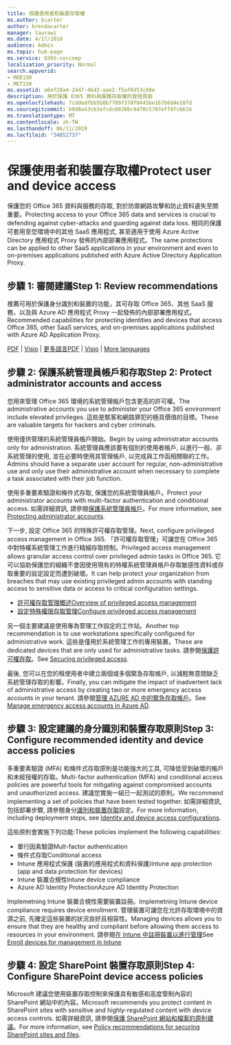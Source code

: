 ```yaml
---
title: 保護使用者和裝置存取權
ms.author: bcarter
author: brendacarter
manager: laurawi
ms.date: 4/17/2018
audience: Admin
ms.topic: hub-page
ms.service: O365-seccomp
localization_priority: Normal
search.appverid:
- MOE150
- MET150
ms.assetid: a6ef28a4-2447-4b43-aae2-f5af6d53c68e
description: 用於保護 O365 資料與服務存取權的登陸頁面
ms.openlocfilehash: 7cddedfbb5b0b7789f370f0445be167b6d4e187d
ms.sourcegitcommit: b9d8a43cb3afcdc8820bc9470c5707eff8fc6616
ms.translationtype: MT
ms.contentlocale: zh-TW
ms.lasthandoff: 06/11/2019
ms.locfileid: "34852737"
---
```

# <a name="protect-user-and-device-access"></a><span data-ttu-id="03096-103">保護使用者和裝置存取權</span><span class="sxs-lookup"><span data-stu-id="03096-103">Protect user and device access</span></span>

<span data-ttu-id="03096-104">保護您的 Office 365 資料與服務的存取, 對於防禦網路攻擊和防止資料遺失至關重要。</span><span class="sxs-lookup"><span data-stu-id="03096-104">Protecting access to your Office 365 data and services is crucial to defending against cyber-attacks and guarding against data loss.</span></span> <span data-ttu-id="03096-105">相同的保護可套用至您環境中的其他 SaaS 應用程式, 甚至適用于使用 Azure Active Directory 應用程式 Proxy 發佈的內部部署應用程式。</span><span class="sxs-lookup"><span data-stu-id="03096-105">The same protections can be applied to other SaaS applications in your environment and even to on-premises applications published with Azure Active Directory Application Proxy.</span></span>
  
## <a name="step-1-review-recommendations"></a><span data-ttu-id="03096-106">步驟 1: 審閱建議</span><span class="sxs-lookup"><span data-stu-id="03096-106">Step 1: Review recommendations</span></span>

<span data-ttu-id="03096-107">推薦可用於保護身分識別和裝置的功能，其可存取 Office 365、其他 SaaS 服務，以及與 Azure AD 應用程式 Proxy 一起發佈的內部部署應用程式。</span><span class="sxs-lookup"><span data-stu-id="03096-107">Recommended capabilities for protecting identities and devices that access Office 365, other SaaS services, and on-premises applications published with Azure AD Application Proxy.</span></span>
  
<span data-ttu-id="03096-108">[PDF](https://go.microsoft.com/fwlink/p/?linkid=841656) | [Visio](https://go.microsoft.com/fwlink/p/?linkid=841657) | [更多語言](https://www.microsoft.com/download/details.aspx?id=55032)</span><span class="sxs-lookup"><span data-stu-id="03096-108">[PDF](https://go.microsoft.com/fwlink/p/?linkid=841656) | [Visio](https://go.microsoft.com/fwlink/p/?linkid=841657) | [More languages](https://www.microsoft.com/download/details.aspx?id=55032)</span></span>
  
## <a name="step-2-protect-administrator-accounts-and-access"></a><span data-ttu-id="03096-109">步驟 2: 保護系統管理員帳戶和存取</span><span class="sxs-lookup"><span data-stu-id="03096-109">Step 2: Protect administrator accounts and access</span></span>
<span data-ttu-id="03096-110">您用來管理 Office 365 環境的系統管理帳戶包含更高的許可權。</span><span class="sxs-lookup"><span data-stu-id="03096-110">The administrative accounts you use to administer your Office 365 environment include elevated privileges.</span></span> <span data-ttu-id="03096-111">這些是駭客和網路罪犯的極具價值的目標。</span><span class="sxs-lookup"><span data-stu-id="03096-111">These are valuable targets for hackers and cyber criminals.</span></span> 

<span data-ttu-id="03096-112">使用僅供管理的系統管理員帳戶開始。</span><span class="sxs-lookup"><span data-stu-id="03096-112">Begin by using administrator accounts only for administration.</span></span> <span data-ttu-id="03096-113">系統管理員應該要有個別的使用者帳戶, 以進行一般、非系統管理的使用, 並在必要時使用其管理帳戶, 以完成與工作函相關聯的工作。</span><span class="sxs-lookup"><span data-stu-id="03096-113">Admins should have a separate user account for regular, non-administrative use and only use their administrative account when necessary to complete a task associated with their job function.</span></span>

<span data-ttu-id="03096-114">使用多重要素驗證和條件式存取, 保護您的系統管理員帳戶。</span><span class="sxs-lookup"><span data-stu-id="03096-114">Protect your administrator accounts with multi-factor authentication and conditional access.</span></span> <span data-ttu-id="03096-115">如需詳細資訊, 請參閱[保護系統管理員帳戶](https://docs.microsoft.com/microsoft-365/enterprise/identity-access-prerequisites#protecting-administrator-accounts)。</span><span class="sxs-lookup"><span data-stu-id="03096-115">For more information, see [Protecting administrator accounts](https://docs.microsoft.com/microsoft-365/enterprise/identity-access-prerequisites#protecting-administrator-accounts).</span></span> 

<span data-ttu-id="03096-116">下一步, 設定 Office 365 的特殊許可權存取管理。</span><span class="sxs-lookup"><span data-stu-id="03096-116">Next, configure privileged access management in Office 365.</span></span> <span data-ttu-id="03096-117">「許可權存取管理」可讓您在 Office 365 中對特權系統管理工作進行精細存取控制。</span><span class="sxs-lookup"><span data-stu-id="03096-117">Privileged access management allows granular access control over privileged admin tasks in Office 365.</span></span> <span data-ttu-id="03096-118">它可以協助保護您的組織不會因使用現有的特權系統管理員帳戶存取敏感性資料或存取重要的設定設定而遭到破壞。</span><span class="sxs-lookup"><span data-stu-id="03096-118">It can help protect your organization from breaches that may use existing privileged admin accounts with standing access to sensitive data or access to critical configuration settings.</span></span>

- [<span data-ttu-id="03096-119">許可權存取管理概述</span><span class="sxs-lookup"><span data-stu-id="03096-119">Overview of privileged access management</span></span>](privileged-access-management-overview.md)
- [<span data-ttu-id="03096-120">設定特殊權限存取管理</span><span class="sxs-lookup"><span data-stu-id="03096-120">Configure privileged access management</span></span>](privileged-access-management-configuration.md)

<span data-ttu-id="03096-121">另一個主要建議是使用專為管理工作設定的工作站。</span><span class="sxs-lookup"><span data-stu-id="03096-121">Another top recommendation is to use workstations specifically configured for administrative work.</span></span> <span data-ttu-id="03096-122">這些是僅用於系統管理工作的專用裝置。</span><span class="sxs-lookup"><span data-stu-id="03096-122">These are dedicated devices that are only used for administrative tasks.</span></span> <span data-ttu-id="03096-123">請參閱[保護許可權存取](https://docs.microsoft.com/windows-server/identity/securing-privileged-access/securing-privileged-access)。</span><span class="sxs-lookup"><span data-stu-id="03096-123">See [Securing privileged access](https://docs.microsoft.com/windows-server/identity/securing-privileged-access/securing-privileged-access).</span></span>

<span data-ttu-id="03096-124">最後, 您可以在您的租使用者中建立兩個或多個緊急存取帳戶, 以減輕無意間缺乏系統管理存取的影響。</span><span class="sxs-lookup"><span data-stu-id="03096-124">Finally, you can mitigate the impact of inadvertent lack of administrative access by creating two or more emergency access accounts in your tenant.</span></span> <span data-ttu-id="03096-125">請參閱[管理 AZURE AD 中的緊急存取帳戶](https://docs.microsoft.com/azure/active-directory/users-groups-roles/directory-emergency-access)。</span><span class="sxs-lookup"><span data-stu-id="03096-125">See [Manage emergency access accounts in Azure AD](https://docs.microsoft.com/azure/active-directory/users-groups-roles/directory-emergency-access).</span></span> 

## <a name="step-3-configure-recommended-identity-and-device-access-policies"></a><span data-ttu-id="03096-126">步驟 3: 設定建議的身分識別和裝置存取原則</span><span class="sxs-lookup"><span data-stu-id="03096-126">Step 3: Configure recommended identity and device access policies</span></span>
<span data-ttu-id="03096-127">多重要素驗證 (MFA) 和條件式存取原則是功能強大的工具, 可降低受到破壞的帳戶和未經授權的存取。</span><span class="sxs-lookup"><span data-stu-id="03096-127">Multi-factor authentication (MFA) and conditional access policies are powerful tools for mitigating against compromised accounts and unauthorized access.</span></span> <span data-ttu-id="03096-128">建議您實施一組已一起測試的原則。</span><span class="sxs-lookup"><span data-stu-id="03096-128">We recommend implementing a set of policies that have been tested together.</span></span> <span data-ttu-id="03096-129">如需詳細資訊, 包括部署步驟, 請參閱身分[識別和裝置存取](https://docs.microsoft.com/microsoft-365/enterprise/microsoft-365-policies-configurations)設定。</span><span class="sxs-lookup"><span data-stu-id="03096-129">For more information, including deployment steps, see [Identity and device access configurations](https://docs.microsoft.com/microsoft-365/enterprise/microsoft-365-policies-configurations).</span></span>

 <span data-ttu-id="03096-130">這些原則會實施下列功能:</span><span class="sxs-lookup"><span data-stu-id="03096-130">These policies implement the following capabilities:</span></span>
- <span data-ttu-id="03096-131">單行因素驗證</span><span class="sxs-lookup"><span data-stu-id="03096-131">Mult-factor authentication</span></span>
- <span data-ttu-id="03096-132">條件式存取</span><span class="sxs-lookup"><span data-stu-id="03096-132">Conditional access</span></span>
- <span data-ttu-id="03096-133">Intune 應用程式保護 (裝置的應用程式和資料保護)</span><span class="sxs-lookup"><span data-stu-id="03096-133">Intune app protection (app and data protection for devices)</span></span>
- <span data-ttu-id="03096-134">Intune 裝置合規性</span><span class="sxs-lookup"><span data-stu-id="03096-134">Intune device compliance</span></span>
- <span data-ttu-id="03096-135">Azure AD Identity Protection</span><span class="sxs-lookup"><span data-stu-id="03096-135">Azure AD Identity Protection</span></span>

<span data-ttu-id="03096-136">Implemetning Intune 裝置合規性需要裝置註冊。</span><span class="sxs-lookup"><span data-stu-id="03096-136">Implemetning Intune device compliance requires device enrollment.</span></span> <span data-ttu-id="03096-137">管理裝置可讓您在允許存取環境中的資源之前, 先確定這些裝置的狀況良好且相容性。</span><span class="sxs-lookup"><span data-stu-id="03096-137">Managing devices allows you to ensure that they are healthy and compliant before allowing them access to resources in your environment.</span></span> <span data-ttu-id="03096-138">請參閱[在 Intune 中註冊裝置以進行管理](https://docs.microsoft.com/intune-classic/deploy-use/enroll-devices-in-microsoft-intune)</span><span class="sxs-lookup"><span data-stu-id="03096-138">See [Enroll devices for management in Intune](https://docs.microsoft.com/intune-classic/deploy-use/enroll-devices-in-microsoft-intune)</span></span>

## <a name="step-4-configure-sharepoint-device-access-policies"></a><span data-ttu-id="03096-139">步驟 4: 設定 SharePoint 裝置存取原則</span><span class="sxs-lookup"><span data-stu-id="03096-139">Step 4: Configure SharePoint device access policies</span></span>

<span data-ttu-id="03096-140">Microsoft 建議您使用裝置存取控制來保護具有敏感和高度管制內容的 SharePoint 網站中的內容。</span><span class="sxs-lookup"><span data-stu-id="03096-140">Microsoft recommends you protect content in SharePoint sites with sensitive and highly-regulated content with device access controls.</span></span> <span data-ttu-id="03096-141">如需詳細資訊, 請參閱[保護 SharePoint 網站和檔案的原則建議](https://docs.microsoft.com/microsoft-365/enterprise/sharepoint-file-access-policies)。</span><span class="sxs-lookup"><span data-stu-id="03096-141">For more information, see [Policy recommendations for securing SharePoint sites and files](https://docs.microsoft.com/microsoft-365/enterprise/sharepoint-file-access-policies).</span></span>



    

